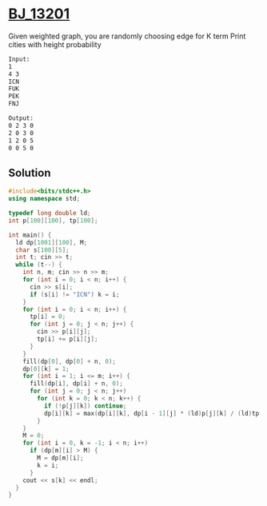 # [BJ_13201](https://acmicpc.net/problem/13201)

Given weighted graph, you are randomly choosing edge for K term
Print cities with height probability

```txt
Input:
1
4 3
ICN
FUK
PEK
FNJ

Output:
0 2 3 0
2 0 3 0
1 2 0 5
0 0 5 0
```

## Solution

```cpp
#include<bits/stdc++.h>
using namespace std;

typedef long double ld;
int p[100][100], tp[100];

int main() {
  ld dp[1001][100], M;
  char s[100][5];
  int t; cin >> t;
  while (t--) {
    int n, m; cin >> n >> m;
    for (int i = 0; i < n; i++) {
      cin >> s[i];
      if (s[i] != "ICN") k = i;
    }
    for (int i = 0; i < n; i++) {
      tp[i] = 0;
      for (int j = 0; j < n; j++) {
        cin >> p[i][j];
        tp[i] += p[i][j];
      }
    }
    fill(dp[0], dp[0] + n, 0);
    dp[0][k] = 1;
    for (int i = 1; i <= m; i++) {
      fill(dp[i], dp[i] + n, 0);
      for (int j = 0; j < n; j++)
        for (int k = 0; k < n; k++) {
          if (!p[j][k]) continue;
          dp[i][k] = max(dp[i][k], dp[i - 1][j] * (ld)p[j][k] / (ld)tp[j]);
        }
    }
    M = 0;
    for (int i = 0, k = -1; i < n; i++)
      if (dp[m][i] > M) {
        M = dp[m][i];
        k = i;
      }
    cout << s[k] << endl;
  }
}
```
